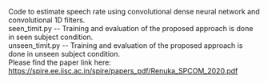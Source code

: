 Code to estimate speech rate using convolutional dense neural network and convolutional 1D filters. \
seen_timit.py  -- Training and evaluation of the proposed approach is done in seen subject condition. \
unseen_timit.py -- Training and evaluation of the proposed approach is done in unseen subject condition.\
Please find the paper link here: https://spire.ee.iisc.ac.in/spire/papers_pdf/Renuka_SPCOM_2020.pdf
